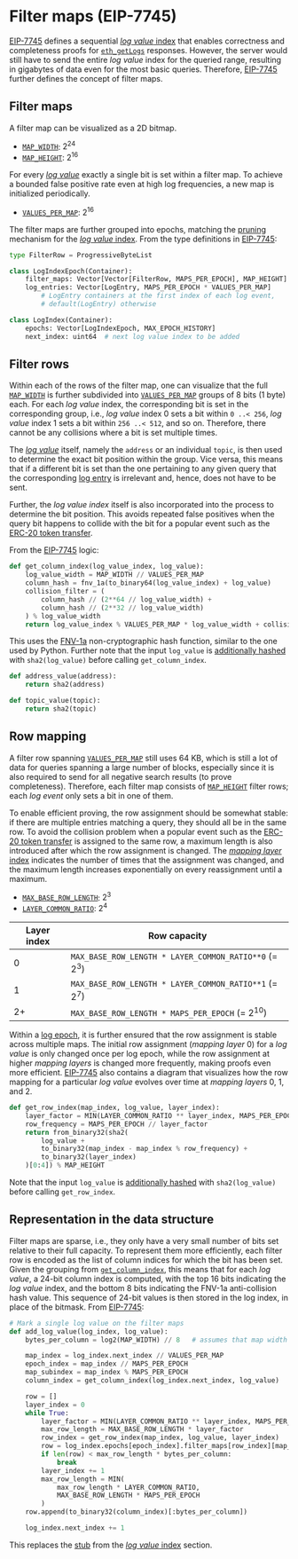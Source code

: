 # Filter maps (EIP-7745)

[EIP-7745](https://eips.ethereum.org/EIPS/eip-7745) defines a sequential [_log value_ index](./log-value-index.md) that enables correctness and completeness proofs for [`eth_getLogs`](./event-logs.md#eth_getlogs) responses. However, the server would still have to send the entire _log value_ index for the queried range, resulting in gigabytes of data even for the most basic queries. Therefore, [EIP-7745](https://eips.ethereum.org/EIPS/eip-7745) further defines the concept of filter maps.

## Filter maps

A filter map can be visualized as a 2D bitmap.

- [`MAP_WIDTH`](https://eips.ethereum.org/EIPS/eip-7745#proposed-constants): $2^{24}$
- [`MAP_HEIGHT`](https://eips.ethereum.org/EIPS/eip-7745#proposed-constants): $2^{16}$

For every [_log value_](./log-value-index.md#log-values) exactly a single bit is set within a filter map. To achieve a bounded false positive rate even at high log frequencies, a new map is initialized periodically.

- [`VALUES_PER_MAP`](https://eips.ethereum.org/EIPS/eip-7745#proposed-constants): $2^{16}$

The filter maps are further grouped into epochs, matching the [pruning](./log-value-index.md#pruning) mechanism for the [_log value_ index](./log-value-index.md). From the type definitions in [EIP-7745](https://eips.ethereum.org/EIPS/eip-7745#container-types):

```python
type FilterRow = ProgressiveByteList

class LogIndexEpoch(Container):
    filter_maps: Vector[Vector[FilterRow, MAPS_PER_EPOCH], MAP_HEIGHT]
    log_entries: Vector[LogEntry, MAPS_PER_EPOCH * VALUES_PER_MAP]
        # LogEntry containers at the first index of each log event,
        # default(LogEntry) otherwise

class LogIndex(Container):
    epochs: Vector[LogIndexEpoch, MAX_EPOCH_HISTORY]
    next_index: uint64  # next log value index to be added
```

## Filter rows

Within each of the rows of the filter map, one can visualize that the full [`MAP_WIDTH`](https://eips.ethereum.org/EIPS/eip-7745#proposed-constants) is further subdivided into [`VALUES_PER_MAP`](https://eips.ethereum.org/EIPS/eip-7745#proposed-constants) groups of 8 bits (1 byte) each. For each _log value_ index, the corresponding bit is set in the corresponding group, i.e., _log value_ index 0 sets a bit within `0 ..< 256`, _log value_ index 1 sets a bit within `256 ..< 512`, and so on. Therefore, there cannot be any collisions where a bit is set multiple times.

The [_log value_](./log-value-index.md#log-values) itself, namely the `address` or an individual `topic`, is then used to determine the exact bit position within the group. Vice versa, this means that if a different bit is set than the one pertaining to any given query that the corresponding [log entry](./log-value-index.md#log-entries) is irrelevant and, hence, does not have to be sent.

Further, the _log value index_ itself is also incorporated into the process to determine the bit position. This avoids repeated false positives when the query bit happens to collide with the bit for a popular event such as the [ERC-20 token transfer](https://eips.ethereum.org/EIPS/eip-20#events).

From the [EIP-7745](https://eips.ethereum.org/EIPS/eip-7745#column-mapping) logic:

```python
def get_column_index(log_value_index, log_value):
    log_value_width = MAP_WIDTH // VALUES_PER_MAP                      # constant
    column_hash = fnv_1a(to_binary64(log_value_index) + log_value)     # 64-bit FNV-1A hash
    collision_filter = (
        column_hash // (2**64 // log_value_width) +
        column_hash // (2**32 // log_value_width)
    ) % log_value_width
    return log_value_index % VALUES_PER_MAP * log_value_width + collision_filter
```

This uses the [FNV-1a](https://en.wikipedia.org/wiki/Fowler–Noll–Vo_hash_function#FNV-1a_hash) non-cryptographic hash function, similar to the one used by Python. Further note that the input `log_value` is [additionally hashed](https://eips.ethereum.org/EIPS/eip-7745#updating-the-log-index) with `sha2(log_value)` before calling `get_column_index`.

```python
def address_value(address):
    return sha2(address)

def topic_value(topic):
    return sha2(topic)
```

## Row mapping

A filter row spanning [`VALUES_PER_MAP`](https://eips.ethereum.org/EIPS/eip-7745#proposed-constants) still uses 64 KB, which is still a lot of data for queries spanning a large number of blocks, especially since it is also required to send for all negative search results (to prove completeness). Therefore, each filter map consists of [`MAP_HEIGHT`](https://eips.ethereum.org/EIPS/eip-7745#proposed-constants) filter rows; each _log event_ only sets a bit in one of them.

To enable efficient proving, the row assignment should be somewhat stable: if there are multiple entries matching a query, they should all be in the same row. To avoid the collision problem when a popular event such as the [ERC-20 token transfer](https://eips.ethereum.org/EIPS/eip-20#events) is assigned to the same row, a maximum length is also introduced after which the row assignment is changed. The [_mapping layer_ index](https://eips.ethereum.org/EIPS/eip-7745#epochs-and-mapping-layers) indicates the number of times that the assignment was changed, and the maximum length increases exponentially on every reassignment until a maximum.

- [`MAX_BASE_ROW_LENGTH`](https://eips.ethereum.org/EIPS/eip-7745#proposed-constants): $2^{3}$
- [`LAYER_COMMON_RATIO`](https://eips.ethereum.org/EIPS/eip-7745#proposed-constants): $2^{4}$

| Layer index | Row capacity |
| - | - |
| 0 | `MAX_BASE_ROW_LENGTH * LAYER_COMMON_RATIO**0` (= $2^{3}$) |
| 1 | `MAX_BASE_ROW_LENGTH * LAYER_COMMON_RATIO**1` (= $2^7$) |
| 2+ | `MAX_BASE_ROW_LENGTH * MAPS_PER_EPOCH` (= $2^{10}$) |

Within a [log epoch](./log-value-index.md#pruning), it is further ensured that the row assignment is stable across multiple maps. The initial row assignment (_mapping layer_ 0) for a _log value_ is only changed once per log epoch, while the row assignment at higher _mapping layers_ is changed more frequently, making proofs even more efficient. [EIP-7745](https://eips.ethereum.org/EIPS/eip-7745#row-mapping) also contains a diagram that visualizes how the row mapping for a particular _log value_ evolves over time at _mapping layers_ 0, 1, and 2.

```python
def get_row_index(map_index, log_value, layer_index):
    layer_factor = MIN(LAYER_COMMON_RATIO ** layer_index, MAPS_PER_EPOCH)
    row_frequency = MAPS_PER_EPOCH // layer_factor
    return from_binary32(sha2(
        log_value +
        to_binary32(map_index - map_index % row_frequency) +
        to_binary32(layer_index)
    )[0:4]) % MAP_HEIGHT
```

Note that the input `log_value` is [additionally hashed](https://eips.ethereum.org/EIPS/eip-7745#updating-the-log-index) with `sha2(log_value)` before calling `get_row_index`.

## Representation in the data structure

Filter maps are sparse, i.e., they only have a very small number of bits set relative to their full capacity. To represent them more efficiently, each filter row is encoded as the list of column indices for which the bit has been set. Given the grouping from [`get_column_index`](#filter-rows), this means that for each _log value_, a 24-bit column index is computed, with the top 16 bits indicating the _log value_ index, and the bottom 8 bits indicating the FNV-1a anti-collision hash value. This sequence of 24-bit values is then stored in the log index, in place of the bitmask. From [EIP-7745](https://eips.ethereum.org/EIPS/eip-7745#updating-the-log-index):

```python
# Mark a single log value on the filter maps
def add_log_value(log_index, log_value):
    bytes_per_column = log2(MAP_WIDTH) // 8   # assumes that map width is a power of 256

    map_index = log_index.next_index // VALUES_PER_MAP
    epoch_index = map_index // MAPS_PER_EPOCH
    map_subindex = map_index % MAPS_PER_EPOCH
    column_index = get_column_index(log_index.next_index, log_value)

    row = []
    layer_index = 0
    while True:
        layer_factor = MIN(LAYER_COMMON_RATIO ** layer_index, MAPS_PER_EPOCH)
        max_row_length = MAX_BASE_ROW_LENGTH * layer_factor
        row_index = get_row_index(map_index, log_value, layer_index)
        row = log_index.epochs[epoch_index].filter_maps[row_index][map_subindex]
        if len(row) < max_row_length * bytes_per_column:
            break
        layer_index += 1
        max_row_length = MIN(
            max_row_length * LAYER_COMMON_RATIO,
            MAX_BASE_ROW_LENGTH * MAPS_PER_EPOCH
        )
    row.append(to_binary32(column_index)[:bytes_per_column])

    log_index.next_index += 1
```

This replaces the [stub](./log-value-index.en.md#updating-the-log-index) from the [_log value_ index](./log-value-index.md) section.
